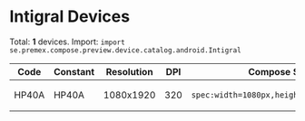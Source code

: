 # Intigral Devices

Total: **1** devices. Import: `import se.premex.compose.preview.device.catalog.android.Intigral`

| Code | Constant | Resolution | DPI | Compose Spec | Preview Usage |
|------|----------|------------|-----|-------------|---------------|
| HP40A | HP40A | 1080x1920 | 320 | `spec:width=1080px,height=1920px,dpi=320` | `@Preview(device = Intigral.HP40A)` |

<!-- Generated automatically. Do not edit manually. -->
